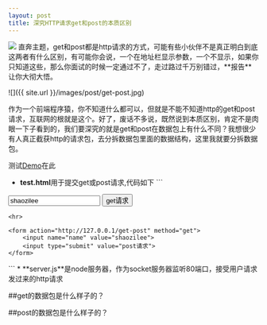 ```yaml
---
layout: post
title: 深究HTTP请求get和post的本质区别
---
```

<img src="{{ site.url }}/images/post/get-post.jpg" class="excerpt">
直奔主题，get和post都是http请求的方式，可能有些小伙伴不是真正明白到底这两者有什么区别，有可能你会说，一个在地址栏显示参数，一个不显示，如果你只知道这些，那么你面试的时候一定通过不了，走过路过千万别错过，**报告**让你大彻大悟。

<!-- ## -->

![]({{ site.url }}/images/post/get-post.jpg)   

作为一个前端程序猿，你不知道什么都可以，但就是不能不知道http的get和post请求，互联网的根就是这个。好了，废话不多说，既然说到本质区别，肯定不是肉眼一下子看到的，我们要深究的就是get和post在数据包上有什么不同？我想很少有人真正截获http的请求包，去分拆数据包里面的数据结构，这里我就要分拆数据包。


测试[Demo](https://github.com/shaozilee/shaozilee.github.io/tree/master/test/get-post)在此
* **test.html**用于提交get或post请求,代码如下   ```
<!DOCTYPE html>
<html lang="en">
<head>
	<meta charset="UTF-8">
	<title>get-post请求测试页面</title>
</head>
<body>
	<form action="http://127.0.0.1/get-post" method="get">
		<input name="name" value="shaozilee">
		<input type="submit" value="get请求">
	</form>

	<hr>

	<form action="http://127.0.0.1/get-post" method="get">
		<input name="name" value="shaozilee">
		<input type="submit" value="post请求">
	</form>

</body>
</html>
```
* **server.js**是node服务器，作为socket服务器监听80端口，接受用户请求发过来的http请求


##get的数据包是什么样子的？


##post的数据包是什么样子的？


